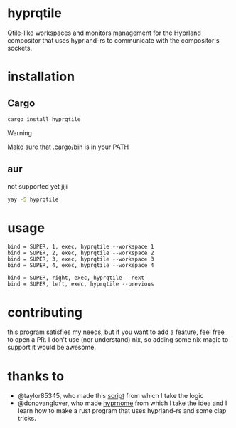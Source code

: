 # hyprqtile
Qtile-like workspaces and monitors management for the Hyprland compositor that uses hyprland-rs to communicate with the compositor's sockets. 

# installation
## Cargo 
```bash
cargo install hyprqtile 
```
> [!WARNING]
> Make sure that .cargo/bin is in your PATH

## aur
not supported yet jiji
```bash
yay -S hyprqtile
```

# usage
```hyprlang
bind = SUPER, 1, exec, hyprqtile --workspace 1
bind = SUPER, 2, exec, hyprqtile --workspace 2
bind = SUPER, 3, exec, hyprqtile --workspace 3
bind = SUPER, 4, exec, hyprqtile --workspace 4

bind = SUPER, right, exec, hyprqtile --next
bind = SUPER, left, exec, hyprqtile --previous
```

# contributing
this program satisfies my needs, but if you want to add a feature, feel free to open a PR.
I don't use (nor understand) nix, so adding some nix magic to support it would be awesome. 

# thanks to
- @taylor85345, who made this [script](https://github.com/taylor85345/hyprland-dotfiles/blob/master/hypr/scripts/workspace) from which I take the logic
- @donovanglover, who made [hyprnome](https://github.com/donovanglover/hyprnome/) from which I take the idea and I learn how to make a rust program that uses hyprland-rs and some clap tricks.
